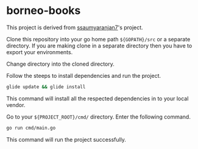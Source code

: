 # borneo-books

This project is derived from [ssaumyaranjan7](https://github.com/ssaumyaranjan7/simple-REST)'s project.

Clone this repository into your go home path `${GOPATH}/src` or a separate directory. If you are making clone in a separate directory then you have to export your environments.

Change directory into the cloned directory.

Follow the steeps to install dependencies and run the project.

```bash
glide update && glide install
```

This command will install all the respected dependencies in to your local vendor.

Go to your `${PROJECT_ROOT}/cmd/` directory. Enter the following command.

```bash
go run cmd/main.go
```

This command will run the project successfully.
